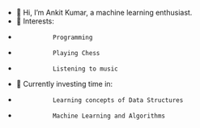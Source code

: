 - 👋 Hi, I’m Ankit Kumar, a machine learning enthusiast.
- 👀 Interests:
-               Programming
-               Playing Chess
-               Listening to music
- 🌱 Currently investing time in:
-               Learning concepts of Data Structures 
-               Machine Learning and Algorithms

<!---
Ankit122333/Ankit122333 is a ✨ special ✨ repository because its `README.md` (this file) appears on your GitHub profile.
You can click the Preview link to take a look at your changes.
--->
